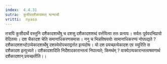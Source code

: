 ```yaml
---
index:  4.4.31
sutra:  कुसीददशैकादशात् ष्ठन्ष्ठचौ
vritti:  nyasa
---
```


तत्रापि कुसीदार्थे वस्तुनि दशैकादशार्थेषु च दशसु दशैकादशशब्दं वर्त्तयित्वा ततः प्रत्ययः। सर्वतः पूर्ववदभिप्रायो वेदितव्यः। दश चैकादश चेति समानाधिकरणसमासः। ननु च भिन्नविषययोः सामानाधिकरण्यं नोपपद्यते ? दशैकादशशभ्दोऽप्येकादशार्थेषु दशस्वेवोपचराद्वर्त्तत इत्यदोषः। यो दश प्रयच्छत्येकादश एव स्युरिति स दशैकादश इत्युच्यते। दशैकादशादिति निर्देशादकारान्तत्वं निपात्यते; किमर्थम् ? वाक्येऽप्यकारान्तत्वश्रवणार्थ दशैकादशान् प्रयच्छतीति।।

